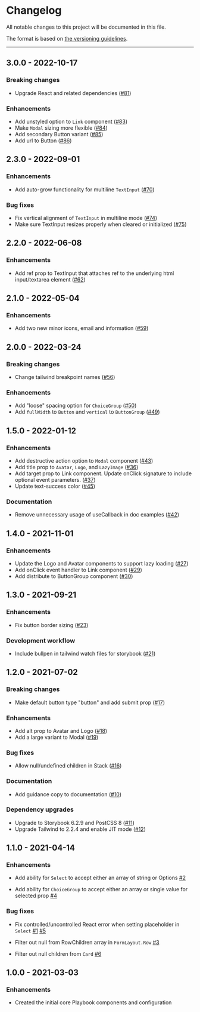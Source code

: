 # Changelog

All notable changes to this project will be documented in this file.

The format is based on [the versioning guidelines](VERSIONING.md).

<!-- Unreleased changes should go to UNRELEASED.md -->

---

## 3.0.0 - 2022-10-17

### Breaking changes

-   Upgrade React and related dependencies ([#81](https://github.com/FieldLevel/FieldLevelPlaybook/pull/81))

### Enhancements

-   Add unstyled option to `Link` component ([#83](https://github.com/FieldLevel/FieldLevelPlaybook/pull/83))
-   Make `Modal` sizing more flexible ([#84](https://github.com/FieldLevel/FieldLevelPlaybook/pull/84))
-   Add secondary Button variant ([#85](https://github.com/FieldLevel/FieldLevelPlaybook/pull/85))
-   Add url to Button ([#86](https://github.com/FieldLevel/FieldLevelPlaybook/pull/86))

## 2.3.0 - 2022-09-01

### Enhancements

-   Add auto-grow functionality for multiline `TextInput` ([#70](https://github.com/FieldLevel/FieldLevelPlaybook/pull/70))

### Bug fixes

-   Fix vertical alignment of `TextInput` in multiline mode ([#74](https://github.com/FieldLevel/FieldLevelPlaybook/pull/74))
-   Make sure TextInput resizes properly when cleared or initialized ([#75](https://github.com/FieldLevel/FieldLevelPlaybook/pull/75))

## 2.2.0 - 2022-06-08

### Enhancements

-   Add ref prop to TextInput that attaches ref to the underlying html input/textarea element ([#62](https://github.com/FieldLevel/FieldLevelPlaybook/pull/62))

## 2.1.0 - 2022-05-04

### Enhancements

-   Add two new minor icons, email and information ([#59](https://github.com/FieldLevel/FieldLevelPlaybook/pull/59))

## 2.0.0 - 2022-03-24

### Breaking changes

-   Change tailwind breakpoint names ([#56](https://github.com/FieldLevel/FieldLevelPlaybook/pull/56))

### Enhancements

-   Add "loose" spacing option for `ChoiceGroup` ([#50](https://github.com/FieldLevel/FieldLevelPlaybook/pull/50))
-   Add `fullWidth` to `Button` and `vertical` to `ButtonGroup` ([#49](https://github.com/FieldLevel/FieldLevelPlaybook/pull/49))

## 1.5.0 - 2022-01-12

### Enhancements

-   Add destructive action option to `Modal` component ([#43](https://github.com/FieldLevel/FieldLevelPlaybook/pull/43))
-   Add title prop to `Avatar`, `Logo`, and `LazyImage` ([#36](https://github.com/FieldLevel/FieldLevelPlaybook/pull/36))
-   Add target prop to Link component. Update onClick signature to include optional event parameters. ([#37](https://github.com/FieldLevel/FieldLevelPlaybook/pull/37))
-   Update text-success color ([#45](https://github.com/FieldLevel/FieldLevelPlaybook/pull/45))

### Documentation

-   Remove unnecessary usage of useCallback in doc examples ([#42](https://github.com/FieldLevel/FieldLevelPlaybook/pull/42))

## 1.4.0 - 2021-11-01

### Enhancements

-   Update the Logo and Avatar components to support lazy loading ([#27](https://github.com/FieldLevel/FieldLevelPlaybook/pull/27))
-   Add onClick event handler to Link component ([#29](https://github.com/FieldLevel/FieldLevelPlaybook/pull/29))
-   Add distribute to ButtonGroup component ([#30](https://github.com/FieldLevel/FieldLevelPlaybook/pull/30))

## 1.3.0 - 2021-09-21

### Enhancements

-   Fix button border sizing ([#23](https://github.com/FieldLevel/FieldLevelPlaybook/pull/23))

### Development workflow

-   Include bullpen in tailwind watch files for storybook ([#21](https://github.com/FieldLevel/FieldLevelPlaybook/pull/21))

## 1.2.0 - 2021-07-02

### Breaking changes

-   Make default button type "button" and add submit prop ([#17](https://github.com/FieldLevel/FieldLevelPlaybook/pull/17))

### Enhancements

-   Add alt prop to Avatar and Logo ([#18](https://github.com/FieldLevel/FieldLevelPlaybook/pull/18))
-   Add a large variant to Modal ([#19](https://github.com/FieldLevel/FieldLevelPlaybook/pull/19))

### Bug fixes

-   Allow null/undefined children in Stack ([#16](https://github.com/FieldLevel/FieldLevelPlaybook/pull/16))

### Documentation

-   Add guidance copy to documentation ([#10](https://github.com/FieldLevel/FieldLevelPlaybook/pull/10))

### Dependency upgrades

-   Upgrade to Storybook 6.2.9 and PostCSS 8 ([#11](https://github.com/FieldLevel/FieldLevelPlaybook/pull/11))
-   Upgrade Tailwind to 2.2.4 and enable JIT mode ([#12](https://github.com/FieldLevel/FieldLevelPlaybook/pull/12))

## 1.1.0 - 2021-04-14

### Enhancements

-   Add ability for `Select` to accept either an array of string or Options [#2](https://github.com/FieldLevel/FieldLevelPlaybook/pull/2)

-   Add ability for `ChoiceGroup` to accept either an array or single value for selected prop [#4](https://github.com/FieldLevel/FieldLevelPlaybook/pull/4)

### Bug fixes

-   Fix controlled/uncontrolled React error when setting placeholder in `Select` [#1](https://github.com/FieldLevel/FieldLevelPlaybook/pull/1) [#5](https://github.com/FieldLevel/FieldLevelPlaybook/pull/5)

-   Filter out null from RowChildren array in `FormLayout.Row` [#3](https://github.com/FieldLevel/FieldLevelPlaybook/pull/3)

-   Filter out null children from `Card` [#6](https://github.com/FieldLevel/FieldLevelPlaybook/pull/6)

## 1.0.0 - 2021-03-03

### Enhancements

-   Created the initial core Playbook components and configuration
